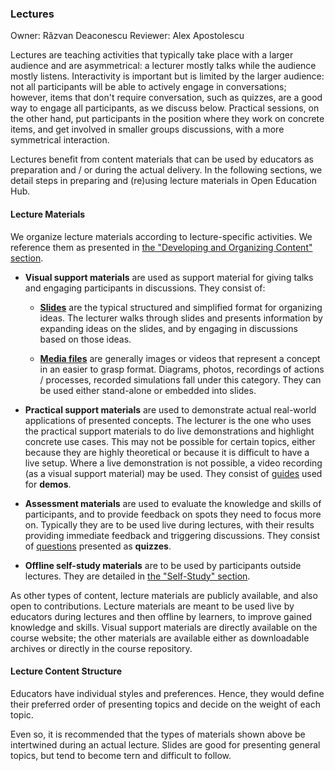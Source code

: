 ### Lectures

Owner: Răzvan Deaconescu
Reviewer: Alex Apostolescu

Lectures are teaching activities that typically take place with a larger audience and are asymmetrical: a lecturer mostly talks while the audience mostly listens.
Interactivity is important but is limited by the larger audience: not all participants will be able to actively engage in conversations;
however, items that don't require conversation, such as quizzes, are a good way to engage all participants, as we discuss below.
Practical sessions, on the other hand, put participants in the position where they work on concrete items, and get involved in smaller groups discussions, with a more symmetrical interaction.

Lectures benefit from content materials that can be used by educators as preparation and / or during the actual delivery.
In the following sections, we detail steps in preparing and (re)using lecture materials in Open Education Hub.

#### Lecture Materials

We organize lecture materials according to lecture-specific activities.
We reference them as presented in [the "Developing and Organizing Content" section](../../../develop-organize/overview/reading/README.md).

- **Visual support materials** are used as support material for giving talks and engaging participants in discussions.
  They consist of:

  - [**Slides**](../../../develop-organize/slides/reading/README.md) are the typical structured and simplified format for organizing ideas.
    The lecturer walks through slides and presents information by expanding ideas on the slides, and by engaging in discussions based on those ideas.

  - [**Media files**](../../../develop-organize/media/reading/README.md) are generally images or videos that represent a concept in an easier to grasp format.
    Diagrams, photos, recordings of actions / processes, recorded simulations fall under this category.
    They can be used either stand-alone or embedded into slides.

- **Practical support materials** are used to demonstrate actual real-world applications of presented concepts.
  The lecturer is the one who uses the practical support materials to do live demonstrations and highlight concrete use cases.
  This may not be possible for certain topics, either because they are highly theoretical or because it is difficult to have a live setup.
  Where a live demonstration is not possible, a video recording (as a visual support material) may be used.
  They consist of [guides](../../../develop-organize/guides/reading/README.md) used for **demos**.

- **Assessment materials** are used to evaluate the knowledge and skills of participants, and to provide feedback on spots they need to focus more on.
  Typically they are to be used live during lectures, with their results providing immediate feedback and triggering discussions.
  They consist of [questions](../../../develop-organize/drills/reading/questions.md) presented as **quizzes**.

- **Offline self-study materials** are to be used by participants outside lectures.
  They are detailed in [the "Self-Study" section](../../self-study/reading/README.md).

As other types of content, lecture materials are publicly available, and also open to contributions.
Lecture materials are meant to be used live by educators during lectures and then offline by learners, to improve gained knowledge and skills.
Visual support materials are directly available on the course website;
the other materials are available either as downloadable archives or directly in the course repository.

#### Lecture Content Structure

Educators have individual styles and preferences.
Hence, they would define their preferred order of presenting topics and decide on the weight of each topic.

Even so, it is recommended that the types of materials shown above be intertwined during an actual lecture.
Slides are good for presenting general topics, but tend to become tern and difficult to follow.
